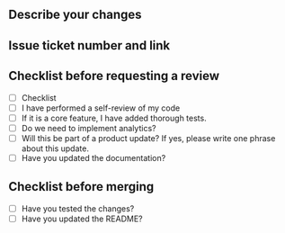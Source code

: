 ## Describe your changes

## Issue ticket number and link

## Checklist before requesting a review
- [ ] Checklist
- [ ] I have performed a self-review of my code
- [ ] If it is a core feature, I have added thorough tests.
- [ ] Do we need to implement analytics?
- [ ] Will this be part of a product update? If yes, please write one phrase about this update.
- [ ] Have you updated the documentation?

## Checklist before merging
- [ ] Have you tested the changes?
- [ ] Have you updated the README?